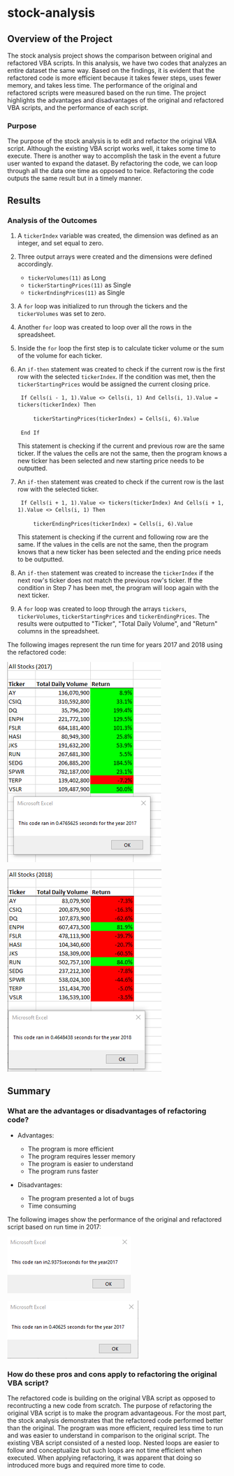 # stock-analysis

## Overview of the Project

The stock analysis project shows the comparison between original and refactored VBA scripts. In this analysis, we have two codes that analyzes an entire dataset the same way. Based on the findings, it is evident that the refactored code is more efficient because it takes fewer steps, uses fewer memory, and takes less time. The performance of the original and refactored scripts were measured based on the run time. The project highlights the advantages and disadvantages of the original and refactored VBA scripts, and the performance of each script.


### Purpose

The purpose of the stock analysis is to edit and refactor the original VBA script. Although the existing VBA script works well, it takes some time to execute. There is another way to accomplish the task in the event a future user wanted to expand the dataset. By refactoring the code, we can loop through all the data one time as opposed to twice. Refactoring the code outputs the same result but in a timely manner. 

## Results

### Analysis of the Outcomes
 1. A `tickerIndex` variable was created, the dimension was defined as an integer, and set equal to zero. 
 2. Three output arrays were created and the dimensions were defined accordingly.
    - `tickerVolumes(11)` as Long
    - `tickerStartingPrices(11)` as Single
    - `tickerEndingPrices(11)` as Single 
3. A `for` loop was initialized to run through the tickers and the `tickerVolumes` was set to zero.
4. Another `for` loop was created to loop over all the rows in the spreadsheet.
5. Inside the `for` loop the first step is to calculate ticker volume or the sum of the volume for each ticker. 
6. An `if-then` statement was created to check if the current row is the first row with the selected `tickerIndex`. If the condition was met, then the `tickerStartingPrices` would be assigned the current closing price. 
        
        If Cells(i - 1, 1).Value <> Cells(i, 1) And Cells(i, 1).Value = tickers(tickerIndex) Then

            tickerStartingPrices(tickerIndex) = Cells(i, 6).Value
                          
        End If
    This statement is checking if the current and previous row are the same ticker. If the values the cells are not the same, then the program knows a new ticker has been selected and new starting price needs to be outputted.

7. An `if-then` statement was created to check if the current row is the last row with the selected ticker. 
        
        If Cells(i + 1, 1).Value <> tickers(tickerIndex) And Cells(i + 1, 1).Value <> Cells(i, 1) Then

            tickerEndingPrices(tickerIndex) = Cells(i, 6).Value
    This statement is checking if the current and following row are the same. If the values in the cells are not the same, then the program knows that a new ticker has been selected and the ending price needs to be outputted.
8. An `if-then` statement was created to increase the `tickerIndex` if the next row's ticker does not match the previous row's ticker. If the condition in Step 7 has been met, the program will loop again with the next ticker.
9. A `for` loop was created to loop through the arrays `tickers`, `tickerVolumes`, `tickerStartingPrices` and `tickerEndingPrices`. The results were outputted to "Ticker", "Total Daily Volume", and "Return" columns in the spreadsheet. 

The following images represent the run time for years 2017 and 2018 using the refactored code: 

![](https://github.com/irenedepacina/stock-analysis/blob/main/Resources/VBA_Challenge_2017.png)


![](https://github.com/irenedepacina/stock-analysis/blob/main/Resources/VBA_Challenge_2018.png)

## Summary 

### What are the advantages or disadvantages of refactoring code?

- Advantages:
    - The program is more efficient 
    - The program requires lesser memory
    - The program is easier to understand
    - The program runs faster 
 
- Disadvantages:
    - The program presented a lot of bugs
    - Time consuming

The following images show the performance of the original and refactored script based on run time in 2017:

![](https://github.com/irenedepacina/stock-analysis/blob/main/Resources/VBA_original_2017.png)

![](https://github.com/irenedepacina/stock-analysis/blob/main/Resources/VBA_refactored_2017.png)

### How do these pros and cons apply to refactoring the original VBA script?

The refactored code is building on the original VBA script as opposed to recontructing a new code from scratch. The purpose of refactoring the original VBA script is to make the program advantageous. For the most part, the stock analysis demonstrates that the refactored code performed better than the original. The program was more efficient, required less time to run and was easier to understand in comparison to the original script. The existing VBA script consisted of a nested loop. Nested loops are easier to follow and conceptualize but such loops are not time efficient when executed. When applying refactoring, it was apparent that doing so introduced more bugs and required more time to code. 
 

